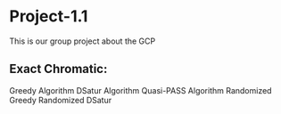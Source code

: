 # Project-1.1

This is our group project about the GCP

## Exact Chromatic:
Greedy Algorithm
DSatur Algorithm
Quasi-PASS Algorithm
Randomized Greedy
Randomized DSatur


